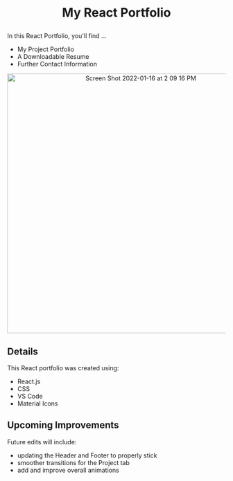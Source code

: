 # <p align="center"> My React Portfolio </p>

In this React Portfolio, you'll find ...
- My Project Portfolio
- A Downloadable Resume
- Further Contact Information
  

 <p align="center"><img width="600" alt="Screen Shot 2022-01-16 at 2 09 16 PM" src="https://user-images.githubusercontent.com/40374896/149674440-044ce84a-746e-4ee1-a9c5-44e0b68bf6f6.png"></p>
  
## Details

This React portfolio was created using:
- React.js
- CSS
- VS Code
- Material Icons

## Upcoming Improvements
Future edits will include:

- updating the Header and Footer to properly stick
- smoother transitions for the Project tab
- add and improve overall animations
